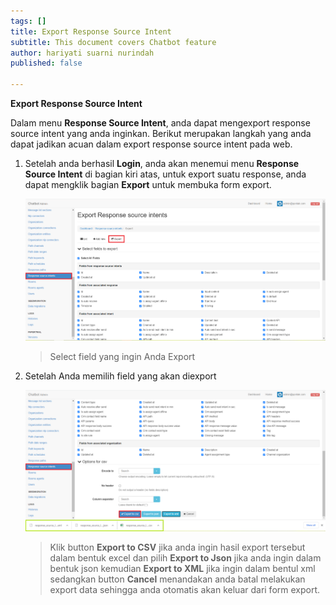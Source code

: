 ```yaml
---
tags: []
title: Export Response Source Intent
subtitle: This document covers Chatbot feature
author: hariyati suarni nurindah
published: false

---
```

**Export Response Source Intent**

Dalam menu **Response Source Intent**, anda dapat mengexport response source intent yang anda inginkan. Berikut merupakan langkah yang anda dapat jadikan acuan dalam export response source intent pada web.

1. Setelah anda berhasil **Login**, anda akan menemui menu **Response Source Intent** di bagian kiri atas, untuk export suatu response, anda dapat mengklik bagian **Export** untuk membuka form export.

   ![](/uploads/responsesourceintents6.PNG)

   > Select field yang ingin Anda Export
2. Setelah Anda memilih field yang akan diexport

   ![](/uploads/responsesourceintents7.PNG)

   > Klik button **Export to CSV** jika anda ingin hasil export tersebut dalam bentuk excel dan pilih **Export to Json** jika anda ingin dalam bentuk json kemudian **Export to XML** jika ingin dalam bentul xml sedangkan button **Cancel** menandakan anda batal melakukan export data sehingga anda otomatis akan keluar dari form export.